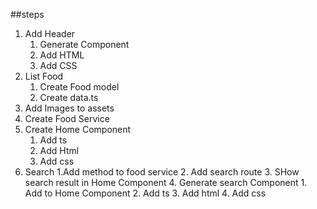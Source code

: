 ##steps
1. Add Header
    1. Generate Component
    2. Add HTML
    3. Add CSS
2. List Food
    1. Create Food model
    2. Create data.ts
3. Add Images to assets
4. Create Food Service
5. Create Home Component
    1. Add ts
    2. Add Html
    3. Add css
6. Search
    1.Add method to food service
    2. Add search route
    3. SHow search result in Home Component
    4. Generate search Component
        1. Add to Home Component
        2. Add ts
        3. Add html
        4. Add css